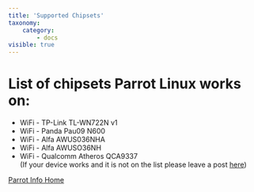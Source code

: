 ```yaml
---
title: 'Supported Chipsets'
taxonomy:
    category:
        - docs
visible: true
---
```

# List of chipsets Parrot Linux works on:

- WiFi - TP-Link TL-WN722N v1
- WiFi - Panda Pau09 N600
- WiFi - Alfa AWUS036NHA
- WiFi - Alfa AWUSO36NH
- WiFi - Qualcomm Atheros QCA9337    
(If your device works and it is not on the list please leave a post [here](https://community.parrotsec.org/))



[Parrot Info Home](https://www.parrotsec.org/docs/startpage)
